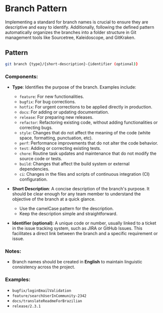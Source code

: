 # Branch Pattern

Implementing a standard for branch names is crucial to ensure they are descriptive and easy to identify. Additionally, following the defined pattern automatically organizes the branches into a folder structure in Git management tools like Sourcetree, Kaleidoscope, and GitKraken.

## Pattern

```sh
git branch {type}/{short-description}-{identifier (optional)}
```

### Components:

- **Type**: Identifies the purpose of the branch. Examples include:

  - `feature`: For new functionalities.
  - `bugfix`: For bug corrections.
  - `hotfix`: For urgent corrections to be applied directly in production.
  - `docs`: For adding or updating documentation.
  - `release`: For preparing new releases.
  - `refactor`: Refactoring existing code, without adding functionalities or correcting bugs.
  - `style`: Changes that do not affect the meaning of the code (white space, formatting, punctuation, etc).
  - `perf`: Performance improvements that do not alter the code behavior.
  - `test`: Adding or correcting existing tests.
  - `chore`: Routine task updates and maintenance that do not modify the source code or tests.
  - `build`: Changes that affect the build system or external dependencies.
  - `ci`: Changes in the files and scripts of continuous integration (CI) configuration.

- **Short Description**: A concise description of the branch's purpose. It should be clear enough for any team member to understand the objective of the branch at a quick glance.

  - Use the camelCase pattern for the description.
  - Keep the description simple and straightforward.

- **Identifier (optional)**: A unique code or number, usually linked to a ticket in the issue tracking system, such as JIRA or GitHub Issues. This facilitates a direct link between the branch and a specific requirement or issue.

### Notes:

- Branch names should be created in **English** to maintain linguistic consistency across the project.

### Examples:

- `bugfix/loginEmailValidation`
- `feature/searchUserInCommunity-2342`
- `docs/translateReadmeForBrazilian`
- `release/2.3.1`
